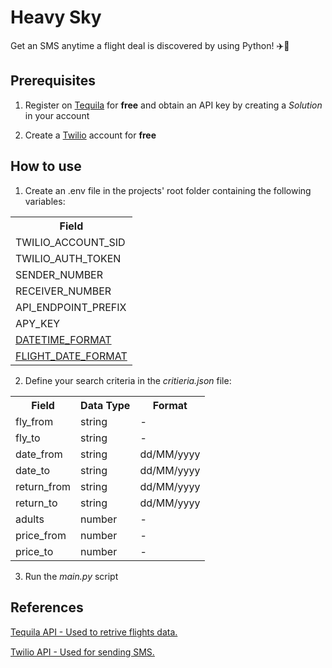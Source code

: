 # Heavy Sky
Get an SMS anytime a flight deal is discovered by using Python! :airplane::snake:

## Prerequisites
1) Register on [Tequila](https://tequila.kiwi.com/portal/login) for **free** and obtain an API key by creating a _Solution_ in your account

2) Create a [Twilio](https://www.twilio.com/login) account for **free**

## How to use
1) Create an .env file in the projects' root folder containing the following variables:
<table>
  <tr>
    <th>Field</th>
  </tr>
  <tr>
    <td>TWILIO_ACCOUNT_SID</td>
  </tr>
  <tr>
    <td>TWILIO_AUTH_TOKEN</td>
  </tr>
  <tr>
    <td>SENDER_NUMBER</td>
  </tr>
  <tr>
    <td>RECEIVER_NUMBER</td>
  </tr>
  <tr>
    <td>API_ENDPOINT_PREFIX</td>
  </tr>
  <tr>
    <td>APY_KEY</td>
  </tr>  
  <tr>
    <td>
      <a href="https://www.w3schools.com/python/python_datetime.asp"> 
        DATETIME_FORMAT
      </a>
    </td>
  </tr>  
  <tr>
    <td>
      <a href="https://www.w3schools.com/python/python_datetime.asp"> 
        FLIGHT_DATE_FORMAT
      </a>
    </td>
  </tr>  
</table>

2) Define your search criteria in the _critieria.json_ file:
<table>
  <tr>
    <th>Field</th>
    <th>Data Type</th>
    <th>Format</th>
  </tr>
  <tr>
    <td>fly_from</td>
    <td>string</td>
    <td>-</td>
  </tr>
  <tr>
    <td>fly_to</td>
    <td>string</td>
    <td>-</td>
  </tr>
  <tr>
    <td>date_from</td>
    <td>string</td>
    <td>dd/MM/yyyy</td>
  </tr>
  <tr>
    <td>date_to</td>
    <td>string</td>
    <td>dd/MM/yyyy</td>
  </tr>
  <tr>
    <td>return_from</td>
    <td>string</td>
    <td>dd/MM/yyyy</td>
  </tr>
  <tr>
    <td>return_to</td>
    <td>string</td>
    <td>dd/MM/yyyy</td>
  </tr>
  <tr>
    <td>adults</td>
    <td>number</td>
    <td>-</td>
  </tr>
  <tr>
    <td>price_from</td>
    <td>number</td>
    <td>-</td>
  </tr>
  <tr>
    <td>price_to</td>
    <td>number</td>
    <td>-</td>
  </tr>
</table>

3) Run the _main.py_ script

## References
[Tequila API - Used to retrive flights data.](https://partners.kiwi.com/our-solutions/tequila/)
<span> 
  <img src="https://orbit.kiwi/brand/logo-symbol.png" width=15 height=15>
</span>

[Twilio API - Used for sending SMS.](https://www.twilio.com/docs/sms) 
<span> 
  <img src="https://static-00.iconduck.com/assets.00/twilio-icon-512x512-bm2sbpa4.png" width=15 height=15>
</span>
